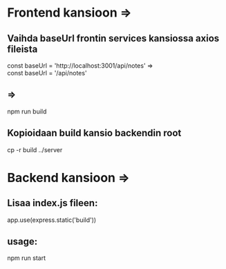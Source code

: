 # Frontend kansioon =>

## Vaihda baseUrl frontin services kansiossa axios fileista
const baseUrl = 'http://localhost:3001/api/notes' => <br />
const baseUrl = '/api/notes'

## =>
npm run build

## Kopioidaan build kansio backendin root
cp -r build ../server

# Backend kansioon =>

## Lisaa index.js fileen:
app.use(express.static('build'))

## usage:
npm run start
